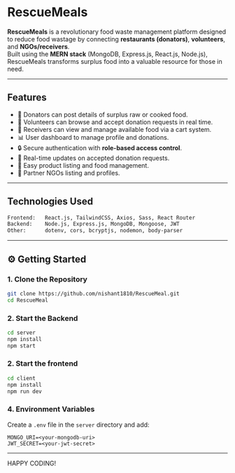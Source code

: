 # RescueMeals

**RescueMeals** is a revolutionary food waste management platform designed to reduce food wastage by connecting **restaurants (donators)**, **volunteers**, and **NGOs/receivers**.  
Built using the **MERN stack** (MongoDB, Express.js, React.js, Node.js), RescueMeals transforms surplus food into a valuable resource for those in need.

---

## Features

- 🍱 Donators can post details of surplus raw or cooked food.
- 🤝 Volunteers can browse and accept donation requests in real time.
- 🛒 Receivers can view and manage available food via a cart system.
- 📊 User dashboard to manage profile and donations.
- 🔒 Secure authentication with **role-based access control**.
- 🔔 Real-time updates on accepted donation requests.
- 🧾 Easy product listing and food management.
- 🏥 Partner NGOs listing and profiles.

---

## Technologies Used

```bash
Frontend:   React.js, TailwindCSS, Axios, Sass, React Router
Backend:    Node.js, Express.js, MongoDB, Mongoose, JWT
Other:      dotenv, cors, bcryptjs, nodemon, body-parser
```

---

## ⚙️ Getting Started

### 1. Clone the Repository

```bash
git clone https://github.com/nishant1810/RescueMeal.git
cd RescueMeal
```

### 2. Start the Backend

```bash
cd server
npm install
npm start
```

###

### 2. Start the frontend

```bash
cd client
npm install
npm run dev
```

### 4. Environment Variables

Create a `.env` file in the `server` directory and add:

```
MONGO_URI=<your-mongodb-uri>
JWT_SECRET=<your-jwt-secret>
```

---

HAPPY CODING!
